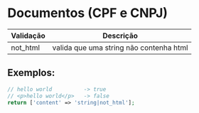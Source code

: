 # Documentos (CPF e CNPJ)

| Validação | Descrição |
|---|---|
| not_html | valida que uma string não contenha html |

## Exemplos:

```php
// hello world          -> true
// <p>hello world</p>   -> false
return ['content' => 'string|not_html'];
```
